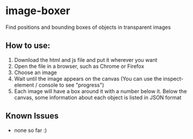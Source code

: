 # image-boxer
Find positions and bounding boxes of objects in transparent images

## How to use:
1. Download the html and js file and put it wherever you want
2. Open the file in a browser, such as Chrome or Firefox
3. Choose an image
4. Wait until the image appears on the canvas (You can use the inspect-element / console to see "progress")
5. Each image will have a box around it with a number below it. Below the canvas, some information about each object is listed in JSON format

## Known Issues
- none so far :)
